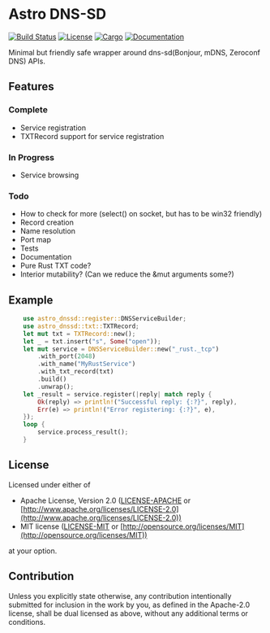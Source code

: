 # Astro DNS-SD

[![Build Status](https://dev.azure.com/AstroHQ/astro-dnssd/_apis/build/status/AstroHQ.astro-dnssd?branchName=master)](https://dev.azure.com/AstroHQ/astro-dnssd/_build/latest?definitionId=1&branchName=master)
[![License](https://img.shields.io/badge/license-MIT%2FApache--2.0-blue.svg)](https://github.com/AstroHQ/astro-dnssd)
[![Cargo](https://img.shields.io/crates/v/astro-dnssd.svg)](https://crates.io/crates/astro-dnssd)
[![Documentation](https://docs.rs/astro-dnssd/badge.svg)](https://docs.rs/astro-dnssd)

Minimal but friendly safe wrapper around dns-sd(Bonjour, mDNS, Zeroconf DNS) APIs.

## Features

### Complete

- Service registration
- TXTRecord support for service registration

### In Progress

- Service browsing

### Todo

- How to check for more (select() on socket, but has to be win32 friendly)
- Record creation
- Name resolution
- Port map
- Tests
- Documentation
- Pure Rust TXT code?
- Interior mutability? (Can we reduce the &mut arguments some?)

## Example

```rust
    use astro_dnssd::register::DNSServiceBuilder;
    use astro_dnssd::txt::TXTRecord;
    let mut txt = TXTRecord::new();
    let _ = txt.insert("s", Some("open"));
    let mut service = DNSServiceBuilder::new("_rust._tcp")
        .with_port(2048)
        .with_name("MyRustService")
        .with_txt_record(txt)
        .build()
        .unwrap();
    let _result = service.register(|reply| match reply {
        Ok(reply) => println!("Successful reply: {:?}", reply),
        Err(e) => println!("Error registering: {:?}", e),
    });
    loop {
        service.process_result();
    }
```

## License

Licensed under either of

- Apache License, Version 2.0
   ([LICENSE-APACHE](LICENSE-APACHE) or [http://www.apache.org/licenses/LICENSE-2.0](http://www.apache.org/licenses/LICENSE-2.0))
- MIT license
   ([LICENSE-MIT](LICENSE-MIT) or [http://opensource.org/licenses/MIT](http://opensource.org/licenses/MIT))

at your option.

## Contribution

Unless you explicitly state otherwise, any contribution intentionally submitted
for inclusion in the work by you, as defined in the Apache-2.0 license, shall be
dual licensed as above, without any additional terms or conditions.
